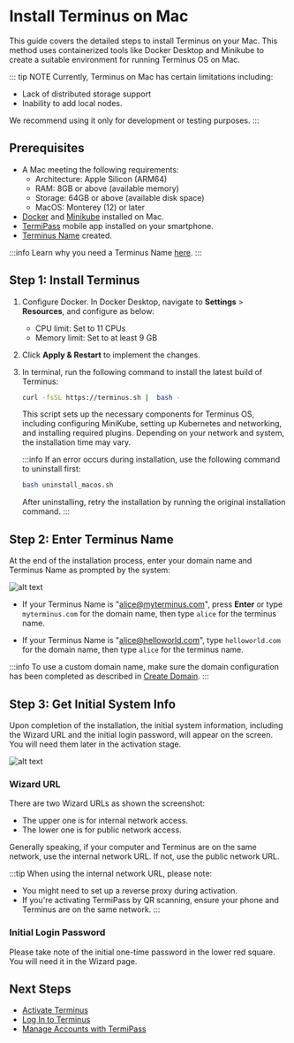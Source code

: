 
# Install Terminus on Mac

This guide covers the detailed steps to install Terminus on your Mac. This method uses containerized tools like Docker Desktop and Minikube to create a suitable environment for running Terminus OS on Mac.

::: tip NOTE
Currently, Terminus on Mac has certain limitations including:
- Lack of distributed storage support 
- Inability to add local nodes. 

We recommend using it only for development or testing purposes.
:::


## Prerequisites

- A Mac meeting the following requirements:
   - Architecture: Apple Silicon (ARM64)
   - RAM: 8GB or above (available memory)
   - Storage: 64GB or above (available disk space)
   - MacOS: Monterey (12) or later
- [Docker](https://www.docker.com/products/docker-desktop/) and [Minikube](https://minikube.sigs.k8s.io/docs/start/?arch=%2Fmacos%2Farm64%2Fstable%2Fbinary+download) installed on Mac.
- [TermiPass](../../../termipass/overview.md#download-termipass) mobile app installed on your smartphone.
- [Terminus Name](../../../termipass/account/index.md#create-a-terminus-name) created.

:::info
Learn why you need a Terminus Name [here](../../../../overview/terminus/terminus-name.md#why-do-you-need-a-terminus-name).
:::

## Step 1: Install Terminus 

1. Configure Docker. 
   In Docker Desktop, navigate to **Settings** > **Resources**, and configure as below:
    - CPU limit: Set to 11 CPUs
    - Memory limit: Set to at least 9 GB
  
2. Click **Apply & Restart** to implement the changes.
    
3. In terminal, run the following command to install the latest build of Terminus:

   ```bash
   curl -fsSL https://terminus.sh |  bash - 
   ```
   
   This script sets up the necessary components for Terminus OS, including configuring MiniKube, setting up Kubernetes and networking, and installing required plugins. Depending on your network and system, the installation time may vary. 

   :::info
   If an error occurs during installation, use the following command to uninstall first:

   ```bash
   bash uninstall_macos.sh
   ```
   After uninstalling, retry the installation by running the original installation command.
   :::
 
## Step 2: Enter Terminus Name

At the end of the installation process, enter your domain name and Terminus Name as prompted by the system:

![alt text](/images/how-to/terminus/enter_terminus_name.png)

- If your Terminus Name is "alice@myterminus.com", press **Enter** or type `myterminus.com` for the domain name, then type `alice` for the terminus name.

- If your Terminus Name is "alice@helloworld.com", type `helloworld.com` for the domain name, then type `alice` for the terminus name.

:::info
To use a custom domain name, make sure the domain configuration has been completed as described in [Create Domain](../../../space/domain/host-domain.md).
:::

## Step 3: Get Initial System Info

Upon completion of the installation, the initial system information, including the Wizard URL and the initial login password, will appear on the screen. You will need them later in the activation stage.

![alt text](/images/how-to/terminus/one_time_password.png)

### Wizard URL

There are two Wizard URLs as shown the screenshot:

- The upper one is for internal network access.
- The lower one is for public network access.

Generally speaking, if your computer and Terminus are on the same network, use the internal network URL. If not, use the public network URL.

:::tip
When using the internal network URL, please note:
- You might need to set up a reverse proxy during activation.
- If you're activating TermiPass by QR scanning, ensure your phone and Terminus are on the same network.
:::

### Initial Login Password

Please take note of the initial one-time password in the lower red square. You will need it in the Wizard page. 

## Next Steps

- [Activate Terminus](../wizard.md)
- [Log In to Terminus](../login.md)
- [Manage Accounts with TermiPass](../../../termipass/account/index.md)






